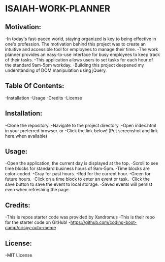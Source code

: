 # ISAIAH-WORK-PLANNER

## Motivation:
-In today's fast-paced world, staying organized is key to being effective in one's profession. The motivation behind this project was to create an intuitive and accessible tool for employees to manage their time.
-The work planner provides an easy-to-use interface for busy employees to keep track of their tasks.
-This application allows users to set tasks for each hour of the standard 9am-5pm workday. 
-Building this project deepened my understanding of DOM manipulation using jQuery.

## Table Of Contents:
-Installation
-Usage
-Credits
-License

## Installation:
-Clone the repository.
-Navigate to the project directory.
-Open index.html in your preferred browser.
or
-Click the link below!
(Put screenshot and link here when available)

## Usage:
-Open the application, the current day is displayed at the top.
-Scroll to see time blocks for standard business hours of 9am-5pm.
-Time blocks are color-coded.
-Gray for past hours.
-Red for the current hour.
-Green for future hours.
-Click on a time block to enter an event or task.
-Click the save button to save the event to local storage.
-Saved events will persist even when refreshing the page.

## Credits:
-This is repos starter code was provided by Xandromus
-This is their repo for the starter code on GitHub! 
-https://github.com/coding-boot-camp/crispy-octo-meme

## License:
-MIT License
